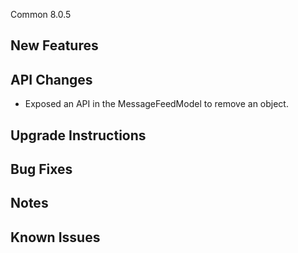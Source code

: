 Common 8.0.5

## New Features

## API Changes
 - Exposed an API in the MessageFeedModel to remove an object.

## Upgrade Instructions

## Bug Fixes

## Notes

## Known Issues
